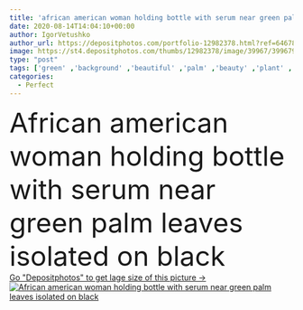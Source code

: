 ```yaml
---
title: 'african american woman holding bottle with serum near green palm leaves isolated on black'
date: 2020-08-14T14:04:10+00:00
author: IgorVetushko
author_url: https://depositphotos.com/portfolio-12982378.html?ref=64678756
image: https://st4.depositphotos.com/thumbs/12982378/image/39967/399679410/api_thumb_450.jpg?forcejpeg=true
type: "post"
tags: ['green' ,'background' ,'beautiful' ,'palm' ,'beauty' ,'plant' ,'leaves' ,'flora' ,'wellbeing' ,'face' ,'hands' ,'tropical' ,'woman' ,'cosmetic' ,'skincare' ,'bottle' ,'purity' ,'attractive' ,'exotic' ,'serum' ,'wellness' ,'bodycare' ,'pampering' ,'dropper' ,'copy space' ,'one person' ,'body care' ,'Studio Shot' ,'black woman' ,'african american' ,'isolated on black' ,'skin care' ,'perfect skin' ,'clean face' ]
categories: 
  - Perfect
---
```

<div aling="center">
            <font size="60"> African american woman holding bottle with serum near green palm leaves isolated on black</font>   
</div>
<div>
    <a href='https://st4.depositphotos.com/thumbs/12982378/image/39967/399679410/api_thumb_450.jpg?forcejpeg=true?ref=64678756' target=_blank > Go "Depositphotos" to get lage size of this picture ->
        <img href='https://st4.depositphotos.com/thumbs/12982378/image/39967/399679410/api_thumb_450.jpg?forcejpeg=true?ref=64678756' src='https://st4.depositphotos.com/12982378/39967/i/950/depositphotos_399679410-stock-photo-african-american-woman-holding-bottle.jpg?forcejpeg=true' alt='African american woman holding bottle with serum near green palm leaves isolated on black' >
    </a>
</div>

